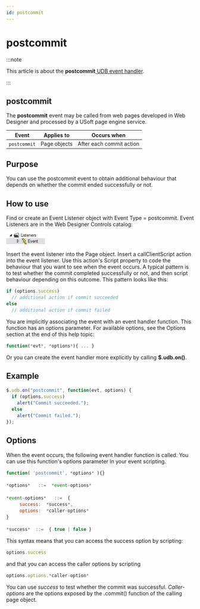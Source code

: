 ```yaml
---
id: postcommit
---
```


# postcommit




:::note

This article is about the **postcommit**[ UDB event handler](/Web_and_app_UIs/UDB_Events).

:::

## **postcommit**

The **postcommit** event may be called from web pages developed in Web Designer and processed by a USoft page engine service.

|**Event**|**Applies to**|**Occurs when**|
|--------|--------|--------|
|`postcommit`|Page objects|After each commit action|



## Purpose

You can use the postcommit event to obtain additional behaviour that depends on whether the commit ended successfully or not.

## How to use

Find or create an Event Listener object with Event Type = postcommit. Event Listeners are in the Web Designer Controls catalog:

![](./assets/ff8672be-ff07-426e-ba7e-0ecf37444b63.png)

Insert the event listener into the Page object. Insert a callClientScript action into the event listener. Use this action's Script property to code the behaviour that you want to see when the event occurs. A typical pattern is to test whether the commit completed successfully or not, and then script behaviour depending on this outcome. This pattern looks like this:

```js
if (options.success)
  // additional action if commit succeeded
else
  // additional action if commit failed
```

You are implicitly associating the event with an event handler function. This function has an options parameter. For available options, see the Options section at the end of this help topic:

```js
function(*evt*, *options*){ ... }
```

Or you can create the event handler more explicitly by calling **$.udb.on()**.

## Example

```js
$.udb.on("postcommit", function(evt, options) {
  if (options.success)
    alert("Commit succeeded.");
  else
    alert("Commit failed.");
});
```

## Options

When the event occurs, the following event handler function is called. You can use this function's options parameter in your event scripting.

```js
function( 'postcommit', *options* ){}

*options*   ::=  *event-options*

*event-options*   ::=  {
     success:  *success*,
     options:  *caller-options*
}

*success*  ::=  { true | false }
```

This syntax means that you can access the success option by scripting:

```js
options.success
```

and that you can access the caller options by scripting

```js
options.options.*caller-option*
```

You can use *success* to test whether the commit was successful. *Caller-options* are the options exposed by the .commit() function of the calling page object.